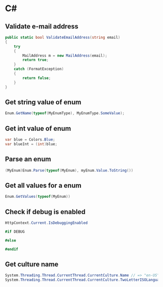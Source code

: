 C#
===

## Validate e-mail address

```cs
public static bool ValidateEmailAddress(string email)
{
    try
    {
        MailAddress m = new MailAddress(email);
        return true;
    }
    catch (FormatException)
    {
        return false;
    }
}
```

## Get string value of enum

```cs
Enum.GetName(typeof(MyEnumType), MyEnumType.SomeValue);
```

## Get int value of enum

```cs
var blue = Colors.Blue;
var blueInt = (int)blue;
```

## Parse an enum

```cs
(MyEnum)Enum.Parse(typeof(MyEnum), myEnum.Value.ToString())
```

## Get all values for a enum

```cs
Enum.GetValues(typeof(MyEnum))
```

## Check if debug is enabled

```cs
HttpContext.Current.IsDebuggingEnabled

#if DEBUG

#else

#endif
```

## Get culture name

```cs
System.Threading.Thread.CurrentThread.CurrentCulture.Name // => "en-US"
System.Threading.Thread.CurrentThread.CurrentCulture.TwoLetterISOLanguageName // => "en"
```
